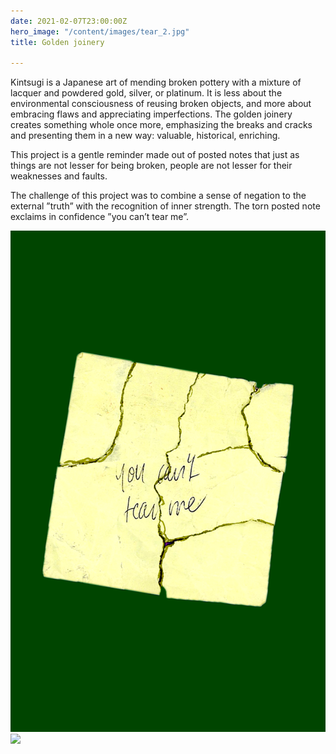 ```yaml
---
date: 2021-02-07T23:00:00Z
hero_image: "/content/images/tear_2.jpg"
title: Golden joinery

---
```

Kintsugi is a Japanese art of mending broken pottery with a mixture of lacquer and powdered gold, silver, or platinum. It is less about the environmental consciousness of reusing broken objects, and more about embracing flaws and appreciating imperfections. The golden joinery creates something whole once more, emphasizing the breaks and cracks and presenting them in a new way: valuable, historical, enriching.

This project is a gentle reminder made out of posted notes that just as things are not lesser for being broken, people are not lesser for their weaknesses and faults.

The challenge of this project was to combine a sense of negation to the external ”truth” with the recognition of inner strength. The torn posted note exclaims in confidence ”you can’t tear me”.

![Kintsugi 01](/content/images/graphic2.png "Kintsugi 01")![](/content/images/tear_2.jpg)